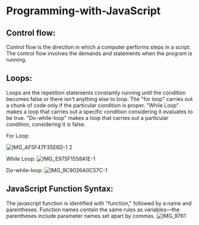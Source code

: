 # Programming-with-JavaScript

## Control flow:
Control flow is the direction in which a computer performs steps in a script. The control flow involves the demands and statements when the program is running. 

## Loops:

Loops are the repetition statements constantly running until the condition becomes false or there isn't anything else to loop. The "for loop" carries out a chunk of code only if the particular condition is proper. "While Loop" makes a loop that carries out a specific condition considering it evaluates to be true. "Do-while-loop" makes a loop that carries out a particular condition, considering it is false. 

For Loop:

![IMG_AF5F47F35E6D-1 2](https://user-images.githubusercontent.com/113928893/191866183-9a4642ae-9bbe-40c0-ba23-2d6f7b624948.jpeg)

While Loop:
![IMG_E975F1558A1E-1](https://user-images.githubusercontent.com/113928893/191866367-e537277e-79d6-4041-b2e1-6e132fe3f576.jpeg)

Do-while-loop:
![IMG_9C9026A0C57C-1](https://user-images.githubusercontent.com/113928893/191866465-3e8768dc-5376-49d5-b642-58f3caf4c167.jpeg)

## JavaScript Function Syntax:
The javascript function is identified with "function," followed by a name and parentheses. Function names contain the same rules as variables—the parentheses include parameter names set apart by commas. 
![IMG_9761](https://user-images.githubusercontent.com/113928893/191866685-5fea1c81-34f0-4b99-aa91-259d513f0a39.PNG)
